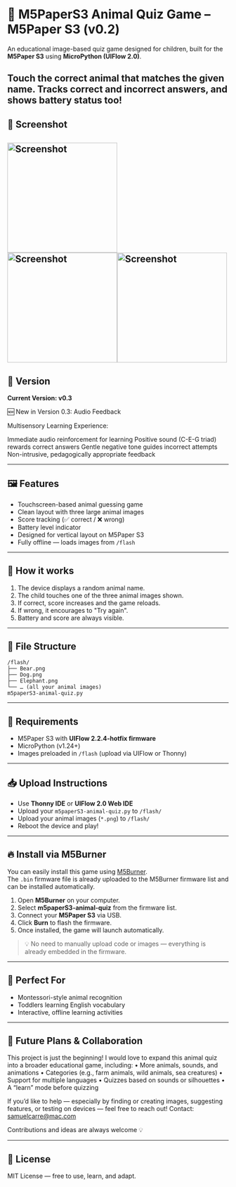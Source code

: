 # 🐾 M5PaperS3 Animal Quiz Game  – M5Paper S3 (v0.2)

An educational image-based quiz game designed for children, built for the **M5Paper S3** using **MicroPython (UIFlow 2.0)**.

Touch the correct animal that matches the given name. Tracks correct and incorrect answers, and shows battery status too!
---
## 📸 Screenshot

<img src="Sources/Readme/v0.2/screen2_01.png" alt="Screenshot" width="250"/> <img src="Sources/Readme/v0.2/screen2_02.png" alt="Screenshot" width="250"/><img src="Sources/Readme/v0.2/screen2_03.png" alt="Screenshot" width="250"/>
---

## 🚧 Version

**Current Version: v0.3**

🆕 New in Version 0.3: Audio Feedback

Multisensory Learning Experience:

Immediate audio reinforcement for learning
Positive sound (C-E-G triad) rewards correct answers
Gentle negative tone guides incorrect attempts
Non-intrusive, pedagogically appropriate feedback

---

## 🖼️ Features

- Touchscreen-based animal guessing game
- Clean layout with three large animal images
- Score tracking (✅ correct / ❌ wrong)
- Battery level indicator
- Designed for vertical layout on M5Paper S3
- Fully offline — loads images from `/flash`

---

## 🧠 How it works

1. The device displays a random animal name.
2. The child touches one of the three animal images shown.
3. If correct, score increases and the game reloads.
4. If wrong, it encourages to "Try again".
5. Battery and score are always visible.

---

## 📂 File Structure

```
/flash/
├── Bear.png
├── Dog.png
├── Elephant.png
└── … (all your animal images)
m5paperS3-animal-quiz.py
```

---

## 🔧 Requirements

- M5Paper S3 with **UIFlow 2.2.4-hotfix firmware**
- MicroPython (v1.24+)
- Images preloaded in `/flash` (upload via UIFlow or Thonny)

---

## 📥 Upload Instructions

- Use **Thonny IDE** or **UIFlow 2.0 Web IDE**
- Upload your `m5paperS3-animal-quiz.py` to `/flash/`
- Upload your animal images (`*.png`) to `/flash/`
- Reboot the device and play!

---

## 🔥 Install via M5Burner

You can easily install this game using [M5Burner](https://shop.m5stack.com/pages/download).  
The `.bin` firmware file is already uploaded to the M5Burner firmware list and can be installed automatically.

1. Open **M5Burner** on your computer.  
2. Select **m5paperS3-animal-quiz** from the firmware list.  
3. Connect your **M5Paper S3** via USB.  
4. Click **Burn** to flash the firmware.  
5. Once installed, the game will launch automatically.

> 💡 No need to manually upload code or images — everything is already embedded in the firmware.

---

## 👶 Perfect For

- Montessori-style animal recognition
- Toddlers learning English vocabulary
- Interactive, offline learning activities

---


## 🚧 Future Plans & Collaboration

This project is just the beginning!
I would love to expand this animal quiz into a broader educational game, including:
	•	More animals, sounds, and animations
	•	Categories (e.g., farm animals, wild animals, sea creatures)
	•	Support for multiple languages
	•	Quizzes based on sounds or silhouettes
	•	A “learn” mode before quizzing

If you’d like to help — especially by finding or creating images, suggesting features, or testing on devices — feel free to reach out!
Contact: samuelcarre@mac.com

Contributions and ideas are always welcome 💡

---

## 📄 License

MIT License — free to use, learn, and adapt.
